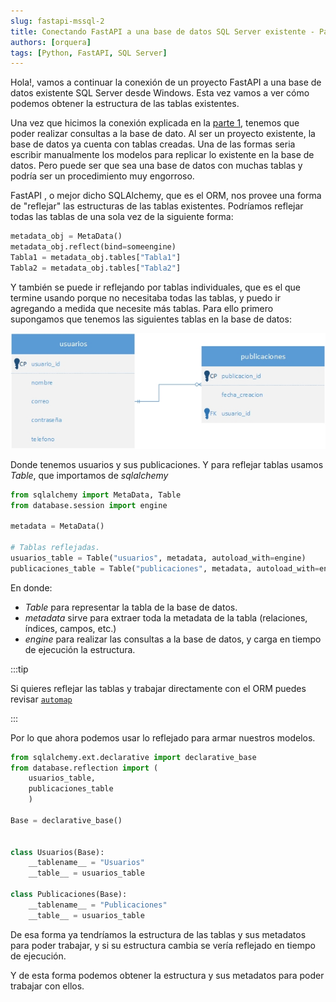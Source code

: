 ```yaml
---
slug: fastapi-mssql-2
title: Conectando FastAPI a una base de datos SQL Server existente - Parte 2
authors: [orquera]
tags: [Python, FastAPI, SQL Server]
---
```


Hola!, vamos a continuar la conexión de un proyecto FastAPI a una base de datos existente SQL Server desde Windows. Esta vez vamos a ver cómo podemos obtener la estructura de las tablas existentes.

<!-- truncate -->

Una vez que hicimos la conexión explicada en la [parte 1](/fastapi-mssql-1), tenemos que poder realizar consultas a la base de dato. Al ser un proyecto existente, la base de datos ya cuenta con tablas creadas.
Una de las formas seria escribir manualmente los modelos para replicar lo existente en la base de datos. Pero puede ser que sea una base de datos con muchas tablas y podría ser un procedimiento muy engorroso.

FastAPI , o mejor dicho SQLAlchemy, que es el ORM, nos provee una forma de "reflejar" las estructuras de las tablas existentes. Podríamos reflejar todas las tablas de una sola vez de la siguiente forma:

```python showLineNumbers
metadata_obj = MetaData()
metadata_obj.reflect(bind=someengine)
Tabla1 = metadata_obj.tables["Tabla1"]
Tabla2 = metadata_obj.tables["Tabla2"]
```

Y también se puede ir reflejando por tablas individuales, que es el que termine usando porque no necesitaba todas las tablas, y puedo ir agregando a medida que necesite más tablas. Para ello primero supongamos que tenemos las siguientes tablas en la base de datos:

![Modelo entidad relacion Usuarios y publicaciones](imagen1.jpg)

Donde tenemos usuarios y sus publicaciones. Y para reflejar tablas usamos _Table_, que importamos de _sqlalchemy_

```python showLineNumbers title="/database/reflection.py"
from sqlalchemy import MetaData, Table
from database.session import engine

metadata = MetaData()

# Tablas reflejadas.
usuarios_table = Table("usuarios", metadata, autoload_with=engine)
publicaciones_table = Table("publicaciones", metadata, autoload_with=engine)
```

En donde:

- _Table_ para representar la tabla de la base de datos.
- _metadata_ sirve para extraer toda la metadata de la tabla (relaciones, índices, campos, etc.)
- _engine_ para realizar las consultas a la base de datos, y carga en tiempo de ejecución la estructura.

:::tip

Si quieres reflejar las tablas y trabajar directamente con el ORM puedes revisar [`automap`](https://docs.sqlalchemy.org/en/20/orm/extensions/automap.html)

:::

Por lo que ahora podemos usar lo reflejado para armar nuestros modelos.

```python showLineNumbers title="/database/models/usuario.py"
from sqlalchemy.ext.declarative import declarative_base
from database.reflection import (
    usuarios_table,
    publicaciones_table
    )

Base = declarative_base()


class Usuarios(Base):
    __tablename__ = "Usuarios"
    __table__ = usuarios_table

class Publicaciones(Base):
    __tablename__ = "Publicaciones"
    __table__ = usuarios_table
```

De esa forma ya tendríamos la estructura de las tablas y sus metadatos para poder trabajar, y si su estructura cambia se vería reflejado en tiempo de ejecución.

Y de esta forma podemos obtener la estructura y sus metadatos para poder trabajar con ellos.
